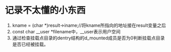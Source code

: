 # 记录不太懂的小东西
1. kname = (char *)result->iname;//将kname所指向的地址接在result变量之后
2. const char __user *filename中，__user表示用户空间
3. 通过检查挂载点目录的dentry结构的d_mounted成员是否为0判断挂载点目录是否已经被挂载。
